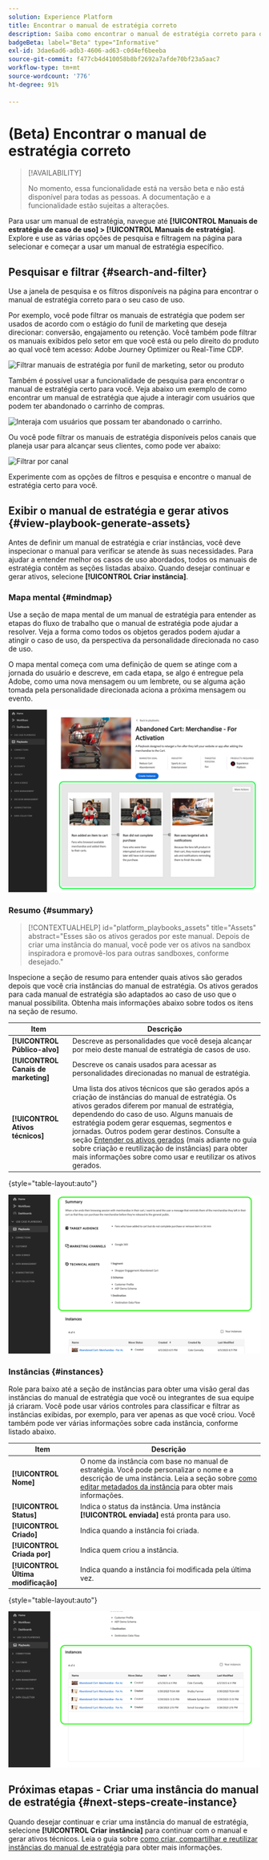 ```yaml
---
solution: Experience Platform
title: Encontrar o manual de estratégia correto
description: Saiba como encontrar o manual de estratégia correto para o seu caso de uso de habilitar manuais.
badgeBeta: label="Beta" type="Informative"
exl-id: 3dae6ad6-adb3-4606-ad63-c0d4ef6beeba
source-git-commit: f477cb4d410058b8bf2692a7afde70bf23a5aac7
workflow-type: tm+mt
source-wordcount: '776'
ht-degree: 91%

---
```


# (Beta) Encontrar o manual de estratégia correto

>[!AVAILABILITY]
>
>No momento, essa funcionalidade está na versão beta e não está disponível para todas as pessoas. A documentação e a funcionalidade estão sujeitas a alterações.

Para usar um manual de estratégia, navegue até **[!UICONTROL Manuais de estratégia de caso de uso] > [!UICONTROL Manuais de estratégia]**. Explore e use as várias opções de pesquisa e filtragem na página para selecionar e começar a usar um manual de estratégia específico.

## Pesquisar e filtrar {#search-and-filter}

Use a janela de pesquisa e os filtros disponíveis na página para encontrar o manual de estratégia correto para o seu caso de uso.

Por exemplo, você pode filtrar os manuais de estratégia que podem ser usados de acordo com o estágio do funil de marketing que deseja direcionar: conversão, engajamento ou retenção. Você também pode filtrar os manuais exibidos pelo setor em que você está ou pelo direito do produto ao qual você tem acesso: Adobe Journey Optimizer ou Real-Time CDP.

![Filtrar manuais de estratégia por funil de marketing, setor ou produto](/help/use-case-playbooks/assets/playbooks/ui-guide/filter-by-funnel-industry-product.gif)

Também é possível usar a funcionalidade de pesquisa para encontrar o manual de estratégia certo para você. Veja abaixo um exemplo de como encontrar um manual de estratégia que ajude a interagir com usuários que podem ter abandonado o carrinho de compras.

![Interaja com usuários que possam ter abandonado o carrinho.](/help/use-case-playbooks/assets/playbooks/ui-guide/engage-abandoned-cart.gif)

Ou você pode filtrar os manuais de estratégia disponíveis pelos canais que planeja usar para alcançar seus clientes, como pode ver abaixo:

![Filtrar por canal](/help/use-case-playbooks/assets/playbooks/ui-guide/channel-select-filter.gif)

Experimente com as opções de filtros e pesquisa e encontre o manual de estratégia certo para você.

## Exibir o manual de estratégia e gerar ativos {#view-playbook-generate-assets}

Antes de definir um manual de estratégia e criar instâncias, você deve inspecionar o manual para verificar se atende às suas necessidades. Para ajudar a entender melhor os casos de uso abordados, todos os manuais de estratégia contêm as seções listadas abaixo. Quando desejar continuar e gerar ativos, selecione **[!UICONTROL Criar instância]**.

### Mapa mental {#mindmap}

Use a seção de mapa mental de um manual de estratégia para entender as etapas do fluxo de trabalho que o manual de estratégia pode ajudar a resolver. Veja a forma como todos os objetos gerados podem ajudar a atingir o caso de uso, da perspectiva da personalidade direcionada no caso de uso.

O mapa mental começa com uma definição de quem se atinge com a jornada do usuário e descreve, em cada etapa, se algo é entregue pela Adobe, como uma nova mensagem ou um lembrete, ou se alguma ação tomada pela personalidade direcionada aciona a próxima mensagem ou evento.

![Mapa mental do manual de estratégia realçado.](/help/use-case-playbooks/assets/playbooks/ui-guide/playbook-mindmap.png)


### Resumo {#summary}

>[!CONTEXTUALHELP]
>id="platform_playbooks_assets"
>title="Assets"
>abstract="Esses são os ativos gerados por este manual. Depois de criar uma instância do manual, você pode ver os ativos na sandbox inspiradora e promovê-los para outras sandboxes, conforme desejado."

Inspecione a seção de resumo para entender quais ativos são gerados depois que você cria instâncias do manual de estratégia. Os ativos gerados para cada manual de estratégia são adaptados ao caso de uso que o manual possibilita. Obtenha mais informações abaixo sobre todos os itens na seção de resumo.

| Item | Descrição |
---------|----------|
| **[!UICONTROL Público-alvo]** | Descreve as personalidades que você deseja alcançar por meio deste manual de estratégia de casos de uso. |
| **[!UICONTROL Canais de marketing]** | Descreve os canais usados para acessar as personalidades direcionadas no manual de estratégia. |
| **[!UICONTROL Ativos técnicos]** | Uma lista dos ativos técnicos que são gerados após a criação de instâncias do manual de estratégia. Os ativos gerados diferem por manual de estratégia, dependendo do caso de uso. Alguns manuais de estratégia podem gerar esquemas, segmentos e jornadas. Outros podem gerar destinos. Consulte a seção [Entender os ativos gerados](/help/use-case-playbooks/playbooks/create-share-reuse.md#understand-assets) (mais adiante no guia sobre criação e reutilização de instâncias) para obter mais informações sobre como usar e reutilizar os ativos gerados. |

{style="table-layout:auto"}

![Resumo do manual de estratégia realçado](/help/use-case-playbooks/assets/playbooks/ui-guide/playbook-summary.png)

### Instâncias {#instances}

Role para baixo até a seção de instâncias para obter uma visão geral das instâncias do manual de estratégia que você ou integrantes de sua equipe já criaram. Você pode usar vários controles para classificar e filtrar as instâncias exibidas, por exemplo, para ver apenas as que você criou. Você também pode ver várias informações sobre cada instância, conforme listado abaixo.

| Item | Descrição |
|---------|----------|
| **[!UICONTROL Nome]** | O nome da instância com base no manual de estratégia. Você pode personalizar o nome e a descrição de uma instância. Leia a seção sobre [como editar metadados da instância](/help/use-case-playbooks/playbooks/create-share-reuse.md#edit-instance-metadata) para obter mais informações. |
| **[!UICONTROL Status]** | Indica o status da instância. Uma instância **[!UICONTROL enviada]** está pronta para uso. |
| **[!UICONTROL Criado]** | Indica quando a instância foi criada. |
| **[!UICONTROL Criada por]** | Indica quem criou a instância. |
| **[!UICONTROL Última modificação]** | Indica quando a instância foi modificada pela última vez. |

{style="table-layout:auto"}

![Instância do manual de estratégia realçada.](/help/use-case-playbooks/assets/playbooks/ui-guide/playbook-instances.png)

## Próximas etapas - Criar uma instância do manual de estratégia {#next-steps-create-instance}

Quando desejar continuar e criar uma instância do manual de estratégia, selecione **[!UICONTROL Criar instância]** para continuar com o manual e gerar ativos técnicos. Leia o guia sobre [como criar, compartilhar e reutilizar instâncias do manual de estratégia](/help/use-case-playbooks/playbooks/create-share-reuse.md) para obter mais informações.
